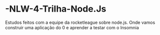 # -NLW-4-Trilha-Node.Js
Estudos feitos com a equipe da rocketleague sobre node.js. Onde vamos construir uma aplicação do 0 e aprender a testar com o Insomnia
